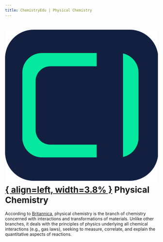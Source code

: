 ```yaml
---
title: ChemistryEdu | Physical Chemistry
---
```


# [![ChemistryEdu Logo](../images/favicon.svg){ align=left, width=3.8% }](../index.md)  Physical Chemistry

According to [Britannica](https://www.britannica.com/science/physical-chemistry), physical chemistry is the branch of chemistry concerned with interactions and transformations of materials. Unlike other branches, it deals with the principles of physics underlying all chemical interactions (e.g., gas laws), seeking to measure, correlate, and explain the quantitative aspects of reactions.